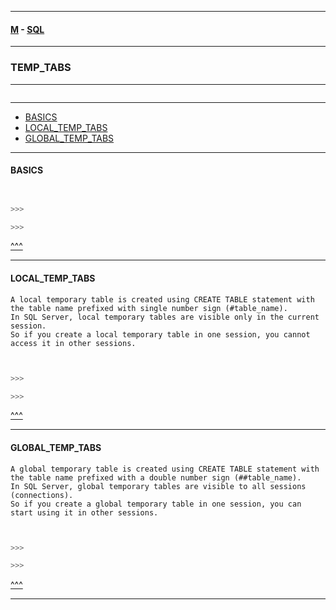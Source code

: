 
---

#### [M](https://github.com/ttltrk/TTT/blob/master/menu.md) - [SQL](https://github.com/ttltrk/TTT/blob/master/SQL/SQL.md)

---

### TEMP_TABS

---

```

```

---

* [BASICS](#BASICS)
* [LOCAL_TEMP_TABS](#LOCAL_TEMP_TABS)
* [GLOBAL_TEMP_TABS](#GLOBAL_TEMP_TABS)

---

#### BASICS

```sql


>>>

>>>
```

[^^^](#TEMP_TABS)

---

#### LOCAL_TEMP_TABS

```
A local temporary table is created using CREATE TABLE statement with the table name prefixed with single number sign (#table_name).
In SQL Server, local temporary tables are visible only in the current session.
So if you create a local temporary table in one session, you cannot access it in other sessions.
```

```sql


>>>

>>>
```

[^^^](#TEMP_TABS)

---

#### GLOBAL_TEMP_TABS

```
A global temporary table is created using CREATE TABLE statement with the table name prefixed with a double number sign (##table_name).
In SQL Server, global temporary tables are visible to all sessions (connections).
So if you create a global temporary table in one session, you can start using it in other sessions.
```

```sql


>>>

>>>
```

[^^^](#TEMP_TABS)

---
